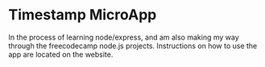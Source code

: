 # Timestamp MicroApp
In the process of learning node/express, and am also making my way through the freecodecamp node.js projects.
Instructions on how to use the app are located on the website.

